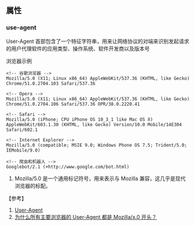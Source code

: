 ## 属性
### use-agent
User-Agent 首部包含了一个特征字符串，用来让网络协议的对端来识别发起请求的用户代理软件的应用类型、操作系统、软件开发商以及版本号

浏览器示例
```
<!-- 谷歌浏览器 -->
Mozilla/5.0 (X11; Linux x86_64) AppleWebKit/537.36 (KHTML, like Gecko) Chrome/51.0.2704.103 Safari/537.36

<!-- Opera -->
Mozilla/5.0 (X11; Linux x86_64) AppleWebKit/537.36 (KHTML, like Gecko) Chrome/51.0.2704.106 Safari/537.36 OPR/38.0.2220.41

<!-- Safari -->
Mozilla/5.0 (iPhone; CPU iPhone OS 10_3_1 like Mac OS X) AppleWebKit/603.1.30 (KHTML, like Gecko) Version/10.0 Mobile/14E304 Safari/602.1

<!-- Internet Explorer -->
Mozilla/5.0 (compatible; MSIE 9.0; Windows Phone OS 7.5; Trident/5.0; IEMobile/9.0)

<!-- 爬虫和机器人 -->
Googlebot/2.1 (+http://www.google.com/bot.html)

```
1. Mozilla/5.0 是一个通用标记符号，用来表示与 Mozilla 兼容，这几乎是现代浏览器的标配。

【参考】

1. [User-Agent](https://developer.mozilla.org/zh-CN/docs/Web/HTTP/Headers/User-Agent)
2. [为什么所有主要浏览器的 User-Agent 都是 Mozilla/x.0 开头？](https://www.zhihu.com/question/19553117)